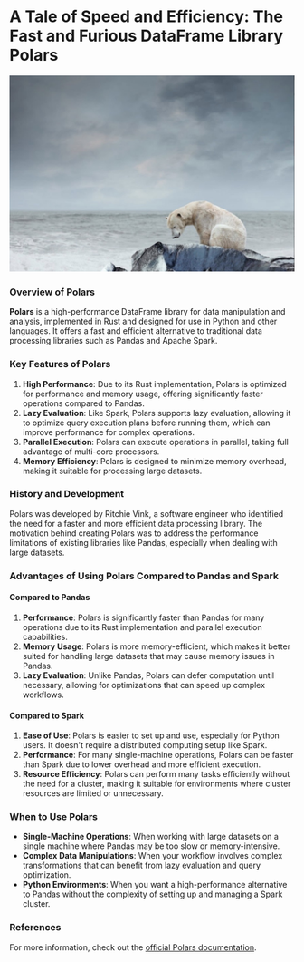 #  A Tale of Speed and Efficiency: The Fast and Furious DataFrame Library Polars

<img src="https://github.com/mrme77/Polars-The-Fast-and-Furious-DataFrame-Library---A-Tale-of-Speed-and-Efficiency-/blob/main/bear.jpg" alt="Polars Logo" width="800"/>

### Overview of Polars

**Polars** is a high-performance DataFrame library for data manipulation and analysis, implemented in Rust and designed for use in Python and other languages. It offers a fast and efficient alternative to traditional data processing libraries such as Pandas and Apache Spark.

### Key Features of Polars

1. **High Performance**: Due to its Rust implementation, Polars is optimized for performance and memory usage, offering significantly faster operations compared to Pandas.
2. **Lazy Evaluation**: Like Spark, Polars supports lazy evaluation, allowing it to optimize query execution plans before running them, which can improve performance for complex operations.
3. **Parallel Execution**: Polars can execute operations in parallel, taking full advantage of multi-core processors.
4. **Memory Efficiency**: Polars is designed to minimize memory overhead, making it suitable for processing large datasets.

### History and Development

Polars was developed by Ritchie Vink, a software engineer who identified the need for a faster and more efficient data processing library. The motivation behind creating Polars was to address the performance limitations of existing libraries like Pandas, especially when dealing with large datasets.

### Advantages of Using Polars Compared to Pandas and Spark

#### Compared to Pandas

1. **Performance**: Polars is significantly faster than Pandas for many operations due to its Rust implementation and parallel execution capabilities.
2. **Memory Usage**: Polars is more memory-efficient, which makes it better suited for handling large datasets that may cause memory issues in Pandas.
3. **Lazy Evaluation**: Unlike Pandas, Polars can defer computation until necessary, allowing for optimizations that can speed up complex workflows.

#### Compared to Spark

1. **Ease of Use**: Polars is easier to set up and use, especially for Python users. It doesn't require a distributed computing setup like Spark.
2. **Performance**: For many single-machine operations, Polars can be faster than Spark due to lower overhead and more efficient execution.
3. **Resource Efficiency**: Polars can perform many tasks efficiently without the need for a cluster, making it suitable for environments where cluster resources are limited or unnecessary.

### When to Use Polars

- **Single-Machine Operations**: When working with large datasets on a single machine where Pandas may be too slow or memory-intensive.
- **Complex Data Manipulations**: When your workflow involves complex transformations that can benefit from lazy evaluation and query optimization.
- **Python Environments**: When you want a high-performance alternative to Pandas without the complexity of setting up and managing a Spark cluster.

### References

For more information, check out the [official Polars documentation](https://www.pola.rs).
